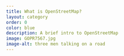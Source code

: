 ```yaml
---
title: What is OpenStreetMap?
layout: category
order: 0
color: blue
description: A brief intro to OpenStreetMap
image: GOPR7567.jpg
image-alt: three men talking on a road
---
```

